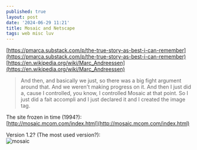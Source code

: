 ```yaml
---
published: true
layout: post
date: '2024-06-29 11:21'
title: Mosaic and Netscape
tags: web misc luv 
---
```

[https://pmarca.substack.com/p/the-true-story-as-best-i-can-remember](https://pmarca.substack.com/p/the-true-story-as-best-i-can-remember)  
[https://en.wikipedia.org/wiki/Marc_Andreessen](https://en.wikipedia.org/wiki/Marc_Andreessen)

> And then, and basically we just, so there was a big fight argument around that. And we weren't making progress on it. And then I just did a, cause I controlled, you know, I controlled Mosaic at that point. So I just did a fait accompli and I just declared it and I created the image tag.

The site frozen in time (1994?):  
[http://mosaic.mcom.com/index.html](http://mosaic.mcom.com/index.html)

Version 1.2? (The most used version?):  
![mosaic](https://upload.wikimedia.org/wikipedia/commons/e/ea/NCSA_Mosaic_Browser_Screenshot.png)
